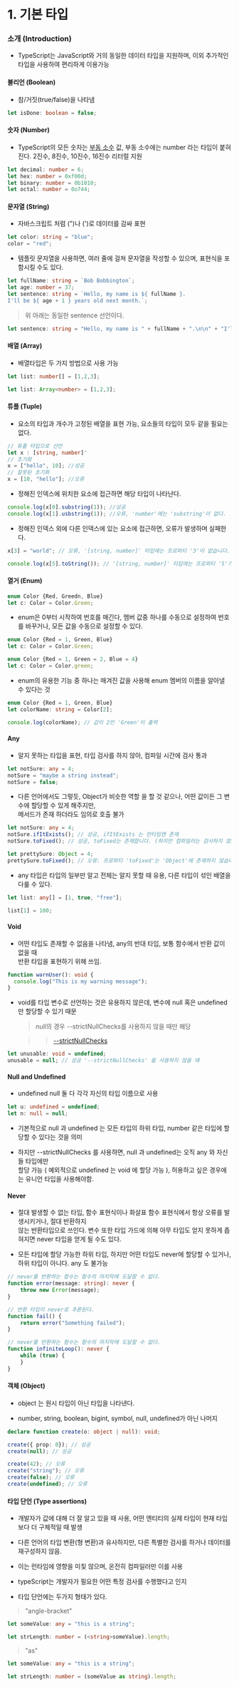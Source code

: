 # 1. 기본 타입

### 소개 (Introduction)

* TypeScript는 JavaScript와 거의 동일한 데이터 타입을 지원하며, 이외 추가적인 타입을 사용하여 편리하게 이용가능


#### 불리언 (Boolean) 
- 참/거짓(true/false)을 나타냄

```typeScript
let isDone: boolean = false; 
```

#### 숫자 (Number)  
- TypeScript의 모든 숫자는 [부동 소수](https://gsmesie692.tistory.com/94) 값, 부동 소수에는 number 라는 타입이 붙혀진다. 2진수, 8진수, 10진수, 16진수 리터럴 지원

```typeScript
let decimal: number = 6;
let hex: number = 0xf00d;
let binary: number = 0b1010;
let octal: number = 0o744;
```

#### 문자열 (String)
- 자바스크립트 처럼 (")나 (')로 데이터를 감싸 표현  

```typeScript
let color: string = "blue"; 
color = "red";
```

- 템플릿 문자열을 사용하면, 여러 줄에 걸쳐 문자열을 작성할 수 있으며, 표현식을 포함시킬 수도 있다. 

```typeScript
let fullName: string = `Bob Bobbington`;
let age: number = 37;
let sentence: string = `Hello, my name is ${ fullName }.
I'll be ${ age + 1 } years old next month.`;
```

> 위 아래는 동일한 sentence 선언이다.
```typeScript
let sentence: string = "Hello, my name is " + fullName + ".\n\n" + "I'll be " + (age + 1) + " years old next month.";
```


#### 배열 (Array)
- 배열타입은 두 가지 방법으로 사용 가능

```typeScript
let list: number[] = [1,2,3];

let list: Array<number> = [1,2,3];
```


#### 튜플 (Tuple)
- 요소의 타입과 개수가 고정된 배열을 표현 가능, 요소들의 타입이 모두 같을 필요는 없다.

```typeScript
// 튜플 타입으로 선언
let x : [string, number]'
// 초기화
x = ["hello", 10]; //성공
// 잘못된 초기화
x = [10, "hello"]; //오류
```

- 정해진 인덱스에 위치한 요소에 접근하면 해당 타입이 나타난다.
```typeScript
console.log(x[0].substring(1)); //성공
console.log(x[1].usbstring(1)); //오류, 'number'에는 'substring'이 없다.
```

- 정해진 인덱스 외에 다른 인덱스에 있는 요소에 접근하면, 오류가 발생하며 실패한다.
```typeScript
x[3] = "world"; // 오류, '[string, number]' 타입에는 프로퍼티 '3'이 없습니다.

console.log(x[5].toString()); // '[string, number]' 타입에는 프로퍼티 '5'가 없습니다.
```

#### 열거 (Enum)

```typeScript
enum Color {Red, Greedn, Blue}
let c: Color = Color.Green;
```

- enum은 0부터 시작하여 번호를 매긴다, 멤버 값중 하나를 수동으로 설정하여 번호를 바꾸거나, 모든 값을 수동으로 설정할 수 있다. 
```typeScript
enum Color {Red = 1, Green, Blue}
let c: Color = Color.Green;

enum Color {Red = 1, Green = 2, Blue = 4} 
let c: Color = Color.green;
```

- enum의 유용한 기능 중 하나는 매겨진 값을 사용해 enum 멤버의 이름을 알아낼 수 있다는 것
```typeScript
enum Color {Red = 1, Green, Blue}
let colorName: string = Color[2];

console.log(colorName); // 값이 2인 'Green'이 출력
```


#### Any

- 알지 못하는 타입을 표현, 타입 검사를 하지 않아, 컴파일 시간에 검사 통과
```typeScript
let notSure: any = 4;
notSure = "maybe a string instead";
notSure = false;
```

- 다른 언어에서도 그렇듯, Object가 비슷한 역할 을 할 것 같으나, 어떤 값이든 그 변수에 할당할 수 있게 해주지만,   
  메서드가 존재 하더라도 임의로 호출 불가
```typeScript
let notSure: any = 4;
notSure.ifItExists(); // 성공, ifItExists 는 런타임엔 존재
notSure.toFixed(); // 성공, toFixed는 존재합니다. (하지만 컴파일러는 검사하지 않음)

let prettySure: Object = 4;
prettySure.toFixed(); // 오류: 프로퍼티 'toFixed'는 'Object'에 존재하지 않습니다.
```

- any 타입은 타입의 일부만 알고 전체는 알지 못할 때 유용, 다른 타입이 섞인 배열을 다룰 수 있다.

```typeScript
let list: any[] = [1, true, "free"];

list[1] = 100;
```



#### Void

- 어떤 타입도 존재할 수 없음을 나타냄, any의 반대 타입, 보통 함수에서 반환 값이 없을 때  
  반환 타입을 표현하기 위해 쓰임.
  
```typeScript
function warnUser(): void {
  console.log("This is my warning message");
}
```

- void를 타입 변수로 선언하는 것은 유용하지 않은데, 변수에 null 혹은 undefined만 할당할 수 있기 때문  

  > null의 경우 --strictNullChecks를 사용하지 않을 때만 해당  
  
  >> [--strictNullChecks](https://basarat.gitbook.io/typescript/intro/strictnullchecks)
  
```typeScript
let unusable: void = undefined;
unusable = null; // 성공 '--strictNullChecks' 을 사용하지 않을 때
```



#### Null and Undefined

- undefined null 둘 다 각각 자신의 타입 이름으로 사용

```typeScript
let u: undefined = undefined;
let n: null = null;
```

- 기본적으로 null 과 undefined 는 모든 타입의 하위 타입, number 같은 타입에 할당할 수 있다는 것을 의미


- 하지만 --strictNullChecks 를 사용하면, null 과 undefined는 오직 any 와 자신들 타입에만  
  할당 가능 ( 예외적으로 undefined 는 void 에 할당 가능 ), 허용하고 싶은 경우에는 유니언 타입을 사용해야함.
  
  

#### Never

- 절대 발생할 수 없는 타입, 함수 표현식이나 화살표 함수 표현식에서 항상 오류를 발생시키거나, 절대 반환하지  
  않는 반환타입으로 쓰인다. 변수 또한 타입 가드에 의해 아무 타입도 얻지 못하게 좁혀지면 never 타입을 얻게 될 수도 있다.
  
  
- 모든 타입에 할당 가능한 하위 타입, 하지만 어떤 타입도 never에 할당할 수 있거나, 하위 타입이 아니다. any 도 불가능

```typeScript
// never를 반환하는 함수는 함수의 마지막에 도달할 수 없다.
function error(message: string): never {
    throw new Error(message);
}

// 반환 타입이 never로 추론된다.
function fail() {
    return error("Something failed");
}

// never를 반환하는 함수는 함수의 마지막에 도달할 수 없다.
function infiniteLoop(): never {
    while (true) {
    }
}
```


#### 객체 (Object)

- object 는 원시 타입이 아닌 타입을 나타낸다.  

- number, string, boolean, bigint, symbol, null, undefined가 아닌 나머지

```typeScript
declare function create(o: object | null): void;

create({ prop: 0}); // 성공
create(null); // 성공

create(42); // 오류
create("string"); // 오류
create(false); // 오류
create(undefined); // 오류
```



#### 타입 단언 (Type assertions)

- 개발자가 값에 대해 더 잘 알고 있을 때 사용, 어떤 엔티티의 실제 타입이 현재 타입보다 더 구체적일 때 발생

- 다른 언어의 타입 변환(형 변환)과 유사하지만, 다른 특별한 검사를 하거나 데이터를 재구성하지 않음.

- 이는 런타임에 영향을 미칮 않으며, 온전히 컴파일러만 이를 사용

- typeScript는 개발자가 필요한 어떤 특정 검사를 수행했다고 인지

 - 타입 단언에는 두가지 형태가 있다.
 
 > "angle-bracket"
 ```typeScript
 let someValue: any = "this is a string"; 
 
 let strLength: number = (<string>someValue).length;
 ```
 
 > "as"
 ```typeScript
 let someValue: any = "this is a string";
 
 let strLength: number = (someValue as string).length;
 ```
 
 
